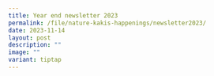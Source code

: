 ```yaml
---
title: Year end newsletter 2023
permalink: /file/nature-kakis-happenings/newsletter2023/
date: 2023-11-14
layout: post
description: ""
image: ""
variant: tiptap
---
```

